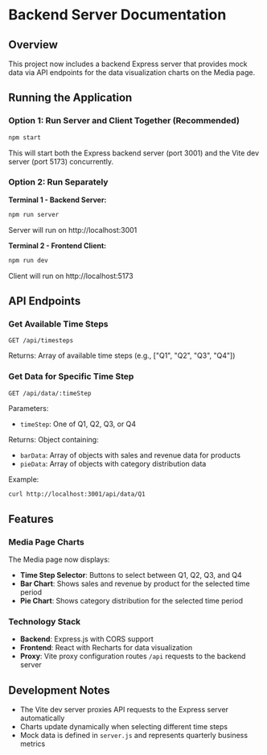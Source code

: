 # Backend Server Documentation

## Overview
This project now includes a backend Express server that provides mock data via API endpoints for the data visualization charts on the Media page.

## Running the Application

### Option 1: Run Server and Client Together (Recommended)
```bash
npm start
```
This will start both the Express backend server (port 3001) and the Vite dev server (port 5173) concurrently.

### Option 2: Run Separately

**Terminal 1 - Backend Server:**
```bash
npm run server
```
Server will run on http://localhost:3001

**Terminal 2 - Frontend Client:**
```bash
npm run dev
```
Client will run on http://localhost:5173

## API Endpoints

### Get Available Time Steps
```
GET /api/timesteps
```
Returns: Array of available time steps (e.g., ["Q1", "Q2", "Q3", "Q4"])

### Get Data for Specific Time Step
```
GET /api/data/:timeStep
```
Parameters:
- `timeStep`: One of Q1, Q2, Q3, or Q4

Returns: Object containing:
- `barData`: Array of objects with sales and revenue data for products
- `pieData`: Array of objects with category distribution data

Example:
```bash
curl http://localhost:3001/api/data/Q1
```

## Features

### Media Page Charts
The Media page now displays:
- **Time Step Selector**: Buttons to select between Q1, Q2, Q3, and Q4
- **Bar Chart**: Shows sales and revenue by product for the selected time period
- **Pie Chart**: Shows category distribution for the selected time period

### Technology Stack
- **Backend**: Express.js with CORS support
- **Frontend**: React with Recharts for data visualization
- **Proxy**: Vite proxy configuration routes `/api` requests to the backend server

## Development Notes
- The Vite dev server proxies API requests to the Express server automatically
- Charts update dynamically when selecting different time steps
- Mock data is defined in `server.js` and represents quarterly business metrics
